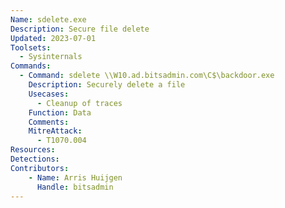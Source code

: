 ```yaml
---
Name: sdelete.exe
Description: Secure file delete
Updated: 2023-07-01
Toolsets:
  - Sysinternals
Commands:
  - Command: sdelete \\W10.ad.bitsadmin.com\C$\backdoor.exe
    Description: Securely delete a file
    Usecases:
      - Cleanup of traces
    Function: Data
    Comments:
    MitreAttack:
      - T1070.004
Resources:
Detections:
Contributors:
    - Name: Arris Huijgen
      Handle: bitsadmin
---
```

